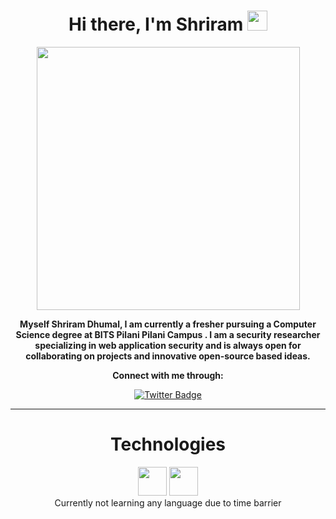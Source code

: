 <h1 align="center">Hi there, I'm <aef="https://twitter.com/0x1622" target="_blank">Shriram</a> <img
src="https://media2.giphy.com/media/iGYHARMv4DVk5d1Fh9/giphy.gif?cid=790b7611d073342720951ca87491de93451b68b7714db5e5&rid=giphy.gif&ct=g" height="32" /></h1> 
<div align="center">
  <img src="https://media1.giphy.com/media/LmNwrBhejkK9EFP504/giphy.gif?cid=790b7611512832e4d0e7520c79617a3ca003d663beb98bae&rid=giphy.gif&ct=g" height="421">
  <div align="center">
  <p><b>Myself Shriram Dhumal, I am currently a fresher pursuing a Computer Science degree at BITS Pilani Pilani Campus . I am a security researcher specializing in web application security and is always open for 
   collaborating on projects and innovative open-source based ideas.</p></b>
  
  <p><b>Connect with me through:</b></p>
  
[![Twitter Badge](https://img.shields.io/badge/-Shriram-blue?style=flat-square&logo=twitter&logoColor=white&link=https://twitter.com/0x1622)](https://twitter.com/0x1622)


<hr>

<h1>Technologies</h1>

<img height="46" src="https://startertutorials.com/ajwt/examples/2014/html/html.jpg">
<img height="46" src="https://venturebeat.com/wp-content/uploads/2018/09/python3.jpg?resize=1200%2C600&strip=all">
  <div align="center">
 Currently not learning any language due to time barrier
       

<br><br>
  

